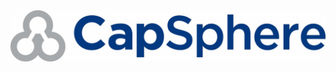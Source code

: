 <img src='https://github.com/SachinPawaskarUNO/mav-capS/blob/MyWorkInProgress/public/images/documentation/logo.png'>
